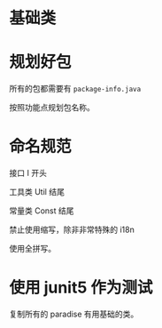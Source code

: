 # 基础类

# 规划好包

所有的包都需要有 `package-info.java`

按照功能点规划包名称。 

# 命名规范

接口 I 开头

工具类 Util 结尾 

常量类 Const 结尾


禁止使用缩写，除非非常特殊的 i18n

使用全拼写。

# 使用 junit5 作为测试

复制所有的 paradise 有用基础的类。